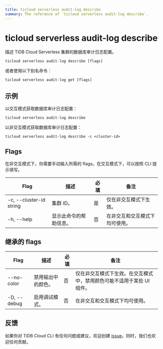 ```yaml
---
title: ticloud serverless audit-log describe
summary: The reference of `ticloud serverless audit-log describe`.
---
```


# ticloud serverless audit-log describe

描述 TiDB Cloud Serverless 集群的数据库审计日志配置。

```shell
ticloud serverless audit-log describe [flags]
```

或者使用以下别名命令：

```shell
ticloud serverless audit-log get [flags]
```

## 示例

以交互模式获取数据库审计日志配置：

```shell
ticloud serverless audit-log describe
```

以非交互模式获取数据库审计日志配置：

```shell
ticloud serverless audit-log describe -c <cluster-id>
```

## Flags

在非交互模式下，你需要手动输入所需的 flags。在交互模式下，可以按照 CLI 提示填写。

| Flag                    | 描述                         | 必填 | 备注                                                 |
|-------------------------|------------------------------|--------|------------------------------------------------------|
| -c, --cluster-id string | 集群 ID。                     | 是     | 仅在非交互模式下生效。                                |
| -h, --help              | 显示此命令的帮助信息。         | 否     | 在非交互和交互模式下均可使用。                        |

## 继承的 flags

| Flag                 | 描述                                                                                          | 必填 | 备注                                                                                                             |
|----------------------|------------------------------------------------------------------------------------------------|--------|------------------------------------------------------------------------------------------------------------------|
| --no-color           | 禁用输出中的颜色。                                                                              | 否     | 仅在非交互模式下生效。在交互模式中，禁用颜色可能不适用于某些 UI 组件。                                              |
| -D, --debug          | 启用调试模式。                                                                                  | 否     | 在非交互和交互模式下均可使用。                                                                                    |

## 反馈

如果你对 TiDB Cloud CLI 有任何问题或建议，欢迎创建 [issue](https://github.com/tidbcloud/tidbcloud-cli/issues/new/choose)。同时，我们也欢迎任何贡献。